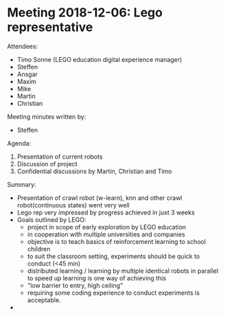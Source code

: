 # Meeting 2018-12-06: Lego representative

Attendees:
* Timo Sonne (LEGO education digital experience manager)
* Steffen
* Ansgar
* Maxim
* Mike
* Martin
* Christian

Meeting minutes written by: 
* Steffen


Agenda:
1. Presentation of current robots
2. Discussion of project
3. Confidential discussions by Martin, Christian and Timo

Summary:
- Presentation of crawl robot (w-learn), knn and other crawl robot(continuous states) went very well
- Lego rep very impressed by progress achieved in just 3 weeks
- Goals outlined by LEGO:
  - project in scope of early exploration by LEGO education
  - in cooperation with multiple universities and companies
  - objective is to teach basics of reinforcement learning to school children 
  - to suit the classroom setting, experiments should be quick to conduct (<45 min)
  - distributed learning / learning by multiple identical robots in parallel to speed up learning is one way of achieving this
  - "low barrier to entry, high ceiling"
  - requiring some coding experience to conduct experiments is acceptable.
- 